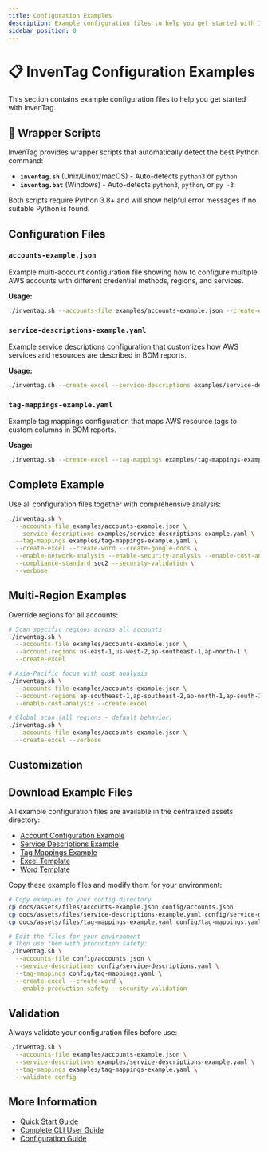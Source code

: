 ```yaml
---
title: Configuration Examples
description: Example configuration files to help you get started with InvenTag
sidebar_position: 0
---
```


# 📋 InvenTag Configuration Examples

This section contains example configuration files to help you get started with InvenTag.

## 🔧 Wrapper Scripts

InvenTag provides wrapper scripts that automatically detect the best Python command:

- **`inventag.sh`** (Unix/Linux/macOS) - Auto-detects `python3` or `python`
- **`inventag.bat`** (Windows) - Auto-detects `python3`, `python`, or `py -3`

Both scripts require Python 3.8+ and will show helpful error messages if no suitable Python is found.

## Configuration Files

### `accounts-example.json`
Example multi-account configuration file showing how to configure multiple AWS accounts with different credential methods, regions, and services.

**Usage:**
```bash
./inventag.sh --accounts-file examples/accounts-example.json --create-excel
```

### `service-descriptions-example.yaml`
Example service descriptions configuration that customizes how AWS services and resources are described in BOM reports.

**Usage:**
```bash
./inventag.sh --create-excel --service-descriptions examples/service-descriptions-example.yaml
```

### `tag-mappings-example.yaml`
Example tag mappings configuration that maps AWS resource tags to custom columns in BOM reports.

**Usage:**
```bash
./inventag.sh --create-excel --tag-mappings examples/tag-mappings-example.yaml
```

## Complete Example

Use all configuration files together with comprehensive analysis:

```bash
./inventag.sh \
  --accounts-file examples/accounts-example.json \
  --service-descriptions examples/service-descriptions-example.yaml \
  --tag-mappings examples/tag-mappings-example.yaml \
  --create-excel --create-word --create-google-docs \
  --enable-network-analysis --enable-security-analysis --enable-cost-analysis \
  --compliance-standard soc2 --security-validation \
  --verbose
```

## Multi-Region Examples

Override regions for all accounts:

```bash
# Scan specific regions across all accounts
./inventag.sh \
  --accounts-file examples/accounts-example.json \
  --account-regions us-east-1,us-west-2,ap-southeast-1,ap-north-1 \
  --create-excel

# Asia-Pacific focus with cost analysis
./inventag.sh \
  --accounts-file examples/accounts-example.json \
  --account-regions ap-southeast-1,ap-southeast-2,ap-north-1,ap-south-1 \
  --enable-cost-analysis --create-excel

# Global scan (all regions - default behavior)
./inventag.sh \
  --accounts-file examples/accounts-example.json \
  --create-excel --verbose
```

## Customization

## Download Example Files

All example configuration files are available in the centralized assets directory:

- [Account Configuration Example](../assets/files/accounts-example.json)
- [Service Descriptions Example](../assets/files/service-descriptions-example.yaml)
- [Tag Mappings Example](../assets/files/tag-mappings-example.yaml)
- [Excel Template](../assets/files/default_excel_template.json)
- [Word Template](../assets/files/default_word_template.yaml)

Copy these example files and modify them for your environment:

```bash
# Copy examples to your config directory
cp docs/assets/files/accounts-example.json config/accounts.json
cp docs/assets/files/service-descriptions-example.yaml config/service-descriptions.yaml
cp docs/assets/files/tag-mappings-example.yaml config/tag-mappings.yaml

# Edit the files for your environment
# Then use them with production safety:
./inventag.sh \
  --accounts-file config/accounts.json \
  --service-descriptions config/service-descriptions.yaml \
  --tag-mappings config/tag-mappings.yaml \
  --create-excel --create-word \
  --enable-production-safety --security-validation
```

## Validation

Always validate your configuration files before use:

```bash
./inventag.sh \
  --accounts-file examples/accounts-example.json \
  --service-descriptions examples/service-descriptions-example.yaml \
  --tag-mappings examples/tag-mappings-example.yaml \
  --validate-config
```

## More Information

- [Quick Start Guide](/getting-started/quick-start)
- [Complete CLI User Guide](/user-guides/cli-user-guide)
- [Configuration Guide](/user-guides/configuration-examples)
